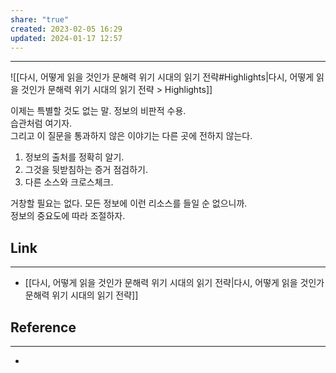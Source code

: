 ```yaml
---
share: "true"
created: 2023-02-05 16:29
updated: 2024-01-17 12:57
---
```


---
![[다시, 어떻게 읽을 것인가  문해력 위기 시대의 읽기 전략#Highlights|다시, 어떻게 읽을 것인가  문해력 위기 시대의 읽기 전략 > Highlights]]

이제는 특별할 것도 없는 말. 정보의 비판적 수용.  
습관처럼 여기자.  
그리고 이 질문을 통과하지 않은 이야기는 다른 곳에 전하지 않는다.

1. 정보의 출처를 정확히 알기.
2. 그것을 뒷받침하는 증거 점검하기.
3. 다른 소스와 크로스체크.

거창할 필요는 없다. 모든 정보에 이런 리소스를 들일 순 없으니까.  
정보의 중요도에 따라 조절하자.


## Link
---
- [[다시, 어떻게 읽을 것인가  문해력 위기 시대의 읽기 전략|다시, 어떻게 읽을 것인가  문해력 위기 시대의 읽기 전략]]


## Reference
---
- 